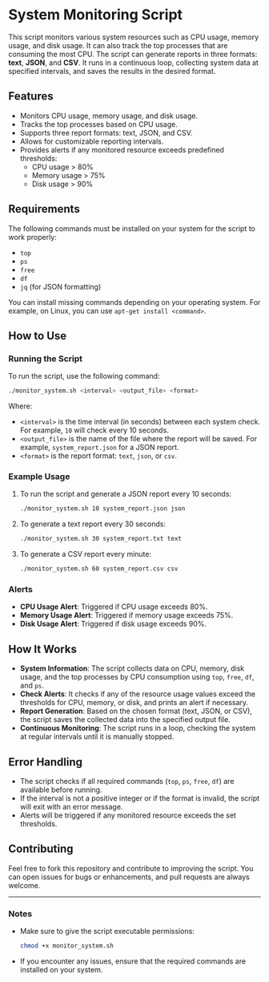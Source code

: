 # System Monitoring Script

This script monitors various system resources such as CPU usage, memory usage, and disk usage. It can also track the top processes that are consuming the most CPU. The script can generate reports in three formats: **text**, **JSON**, and **CSV**. It runs in a continuous loop, collecting system data at specified intervals, and saves the results in the desired format.

## Features

- Monitors CPU usage, memory usage, and disk usage.
- Tracks the top processes based on CPU usage.
- Supports three report formats: text, JSON, and CSV.
- Allows for customizable reporting intervals.
- Provides alerts if any monitored resource exceeds predefined thresholds:
  - CPU usage > 80%
  - Memory usage > 75%
  - Disk usage > 90%

## Requirements

The following commands must be installed on your system for the script to work properly:
- `top`
- `ps`
- `free`
- `df`
- `jq` (for JSON formatting)

You can install missing commands depending on your operating system. For example, on Linux, you can use `apt-get install <command>`.

## How to Use

### Running the Script

To run the script, use the following command:

```bash
./monitor_system.sh <interval> <output_file> <format>
```

Where:
- `<interval>` is the time interval (in seconds) between each system check. For example, `10` will check every 10 seconds.
- `<output_file>` is the name of the file where the report will be saved. For example, `system_report.json` for a JSON report.
- `<format>` is the report format: `text`, `json`, or `csv`.

### Example Usage

1. To run the script and generate a JSON report every 10 seconds:

   ```bash
   ./monitor_system.sh 10 system_report.json json
   ```

2. To generate a text report every 30 seconds:

   ```bash
   ./monitor_system.sh 30 system_report.txt text
   ```

3. To generate a CSV report every minute:

   ```bash
   ./monitor_system.sh 60 system_report.csv csv
   ```

### Alerts

- **CPU Usage Alert**: Triggered if CPU usage exceeds 80%.
- **Memory Usage Alert**: Triggered if memory usage exceeds 75%.
- **Disk Usage Alert**: Triggered if disk usage exceeds 90%.

## How It Works

- **System Information**: The script collects data on CPU, memory, disk usage, and the top processes by CPU consumption using `top`, `free`, `df`, and `ps`.
- **Check Alerts**: It checks if any of the resource usage values exceed the thresholds for CPU, memory, or disk, and prints an alert if necessary.
- **Report Generation**: Based on the chosen format (text, JSON, or CSV), the script saves the collected data into the specified output file.
- **Continuous Monitoring**: The script runs in a loop, checking the system at regular intervals until it is manually stopped.

## Error Handling

- The script checks if all required commands (`top`, `ps`, `free`, `df`) are available before running.
- If the interval is not a positive integer or if the format is invalid, the script will exit with an error message.
- Alerts will be triggered if any monitored resource exceeds the set thresholds.

## Contributing

Feel free to fork this repository and contribute to improving the script. You can open issues for bugs or enhancements, and pull requests are always welcome.

---

### Notes

- Make sure to give the script executable permissions:

  ```bash
  chmod +x monitor_system.sh
  ```

- If you encounter any issues, ensure that the required commands are installed on your system.
